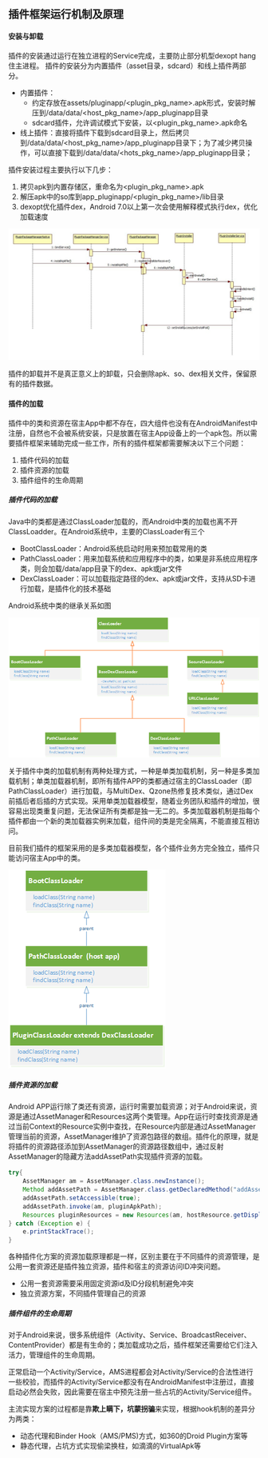 ## 插件框架运行机制及原理

#### 安装与卸载

插件的安装通过运行在独立进程的Service完成，主要防止部分机型dexopt hang住主进程。
插件的安装分为内置插件（asset目录，sdcard）和线上插件两部分。

* 内置插件：
    - 约定存放在assets/pluginapp/&lt;plugin_pkg_name&gt;.apk形式，安装时解压到/data/data/&lt;host_pkg_name&gt;/app_pluginapp目录
    - sdcard插件，允许调试模式下安装，以&lt;plugin_pkg_name&gt;.apk命名
* 线上插件：直接将插件下载到sdcard目录上，然后拷贝到/data/data/&lt;host_pkg_name&gt;/app_pluginapp目录下；为了减少拷贝操作，可以直接下载到/data/data/&lt;hots_pkg_name&gt;/app_pluginapp目录；

插件安装过程主要执行以下几步：

1. 拷贝apk到内置存储区，重命名为&lt;plugin_pkg_name&gt;.apk
2. 解压apk中的so库到app_pluginapp/&lt;plugin_pkg_name&gt;/lib目录
3. dexopt优化插件dex，Android 7.0以上第一次会使用解释模式执行dex，优化加载速度


![插件安装过程](plugin_install.jpg)


插件的卸载并不是真正意义上的卸载，只会删除apk、so、dex相关文件，保留原有的插件数据。


#### 插件的加载

插件中的类和资源在宿主App中都不存在，四大组件也没有在AndroidManifest中注册，自然也不会被系统安装，只是放置在宿主App设备上的一个apk包。所以需要插件框架来辅助完成一些工作，所有的插件框架都需要解决以下三个问题：

1. 插件代码的加载
2. 插件资源的加载
3. 插件组件的生命周期

##### 插件代码的加载

Java中的类都是通过ClassLoader加载的，而Android中类的加载也离不开ClassLoadder。在Android系统中，主要的ClassLoader有三个

* BootClassLoader：Android系统启动时用来预加载常用的类
* PathClassLoader：用来加载系统和应用程序中的类，如果是非系统应用程序类，则会加载/data/app目录下的dex、apk或jar文件
* DexClassLoader：可以加载指定路径的dex、apk或jar文件，支持从SD卡进行加载，是插件化的技术基础

Android系统中类的继承关系如图

![Android ClassLoader继承关系](android_classloader.png)

关于插件中类的加载机制有两种处理方式，一种是单类加载机制，另一种是多类加载机制；单类加载器机制，即所有插件APP的类都通过宿主的ClassLoader（即PathClassLoader）进行加载，与MultiDex、Qzone热修复技术类似，通过Dex前插后者后插的方式实现。采用单类加载器模型，随着业务团队和插件的增加，很容易出现类重复问题，无法保证所有类都是独一无二的。多类加载器机制是指每个插件都由一个新的类加载器实例来加载，组件间的类是完全隔离，不能直接互相访问。

目前我们插件的框架采用的是多类加载器模型，各个插件业务方完全独立，插件只能访问宿主App中的类。

![插件ClassLoader的双亲委托模型](plugin_classloader.png)

##### 插件资源的加载

Android APP运行除了类还有资源，运行时需要加载资源；对于Android来说，资源是通过AssetManager和Resources这两个类管理。App在运行时查找资源是通过当前Context的Resource实例中查找，在Resource内部是通过AssetManager管理当前的资源，AssetManager维护了资源包路径的数组。插件化的原理，就是将插件的资源路径添加到AssetManager的资源路径数组中，通过反射AssetManager的隐藏方法addAssetPath实现插件资源的加载。

```java
try{
    AssetManager am = AssetManager.class.newInstance();
    Method addAssetPath = AssetManager.class.getDeclaredMethod("addAssetPath", String.class);
    addAssetPath.setAccessible(true);
    addAssetPath.invoke(am, pluginApkPath);
    Resources pluginResources = new Resources(am, hostResource.getDisplayMetrics(), hostResources.getConfiguration());
} catch (Exception e) {
    e.printStackTrace();
}
```

各种插件化方案的资源加载原理都是一样，区别主要在于不同插件的资源管理，是公用一套资源还是插件独立资源，插件和宿主的资源访问ID冲突问题。

* 公用一套资源需要采用固定资源id及ID分段机制避免冲突
* 独立资源方案，不同插件管理自己的资源

##### 插件组件的生命周期

对于Android来说，很多系统组件（Activity、Service、BroadcastReceiver、ContentProvider）都是有生命的；类加载成功之后，插件框架还需要给它们注入活力，管理组件的生命周期。

正常启动一个Activity/Service，AMS进程都会对Activity/Service的合法性进行一些校验，而插件的Activity/Service都没有在AndroidManifest中注册过，直接启动必然会失败，因此需要在宿主中预先注册一些占坑的Activity/Service组件。

主流实现方案的过程都是靠**欺上瞒下，坑蒙拐骗**来实现，根据hook机制的差异分为两类：

* 动态代理和Binder Hook（AMS/PMS)方式，如360的Droid Plugin方案等
* 静态代理，占坑方式实现偷梁换柱，如滴滴的VirtualApk等







